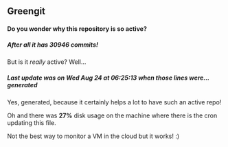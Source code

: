 ## Greengit

#### Do you wonder why this repository is so active?

##### After all it has 30946 commits!

But is it *really* active? Well...

##### Last update was on Wed Aug 24 at 06:25:13 when those lines were... generated

Yes, generated, because it certainly helps a lot to have such an active repo!

Oh and there was **27%** disk usage on the machine
where there is the cron updating this file.

Not the best way to monitor a VM in the cloud but it works! :)

